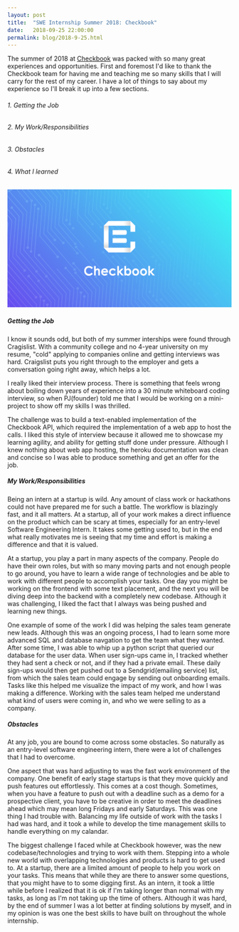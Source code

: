 ```yaml
---
layout: post
title:  "SWE Internship Summer 2018: Checkbook"
date:   2018-09-25 22:00:00
permalink: blog/2018-9-25.html
---
```


The summer of 2018 at [Checkbook][checkbook] was packed with so many great experiences and opportunities. First and foremost I'd like to thank the Checkbook team for having me and teaching me so many skills that I will carry for the rest of my career. I have a lot of things to say about my experience so I'll break it up into a few sections.

###### 1. Getting the Job
###### 2. My Work/Responsibilities
###### 3. Obstacles
###### 4. What I learned

<a href="https://checkbook.io">
<img src="/assets/checkbook.png">
</a>

<br/>

##### Getting the Job

I know it sounds odd, but both of my summer interships were found through Cragislist. With a community college and no 4-year university on my resume, "cold" applying to companies online and getting interviews was hard. Craigslist puts you right through to the employer and gets a conversation going right away, which helps a lot.

I really liked their interview process. There is something that feels wrong about boiling down years of experience into a 30 minute whiteboard coding interview, so when PJ(founder) told me that I would be working on a mini-project to show off my skills I was thrilled. 

The challenge was to build a text-enabled implementation of the Checkbook API, which required the implementation of a web app to host the calls. I liked this style of interview because it allowed me to showcase my learning agility, and ability for getting stuff done under pressure. Although I knew nothing about web app hosting, the heroku documentation was clean and concise so I was able to produce something and get an offer for the job.

##### My Work/Responsibilities

Being an intern at a startup is wild. Any amount of class work or hackathons could not have prepared me for such a battle. The workflow is blazingly fast, and it all matters. At a startup, all of your work makes a direct influence on the product which can be scary at times, especially for an entry-level Software Engineering Intern. It takes some getting used to, but in the end what really motivates me is seeing that my time and effort is making a difference and that it is valued. 

At a startup, you play a part in many aspects of the company. People do have their own roles, but with so many moving parts and not enough people to go around, you have to learn a wide range of technologies and be able to work with different people to accomplish your tasks. One day you might be working on the frontend with some text placement, and the next you will be diving deep into the backend with a completely new codebase. Although it was challenging, I liked the fact that I always was being pushed and learning new things. 

One example of some of the work I did was helping the sales team generate new leads. Although this was an ongoing process, I had to learn some more advanced SQL and database navgation to get the team what they wanted. After some time, I was able to whip up a python script that queried our database for the user data. When user sign-ups came in, I tracked whether they had sent a check or not, and if they had a private email. These daily sign-ups would then get pushed out to a Sendgrid(emailing service) list, from which the sales team could engage by sending out onboarding emails. Tasks like this helped me visualize the impact of my work, and how I was making a difference. Working with the sales team helped me understand what kind of users were coming in, and who we were selling to as a company.

##### Obstacles

At any job, you are bound to come across some obstacles. So naturally as an entry-level software engineering intern, there were a lot of challenges that I had to overcome. 

One aspect that was hard adjusting to was the fast work environment of the company. One benefit of early stage startups is that they move quickly and push features out effortlessly. This comes at a cost though. Sometimes, when you have a feature to push out with a deadline such as a demo for a prospective client, you have to be creative in order to meet the deadlines ahead which may mean long Fridays and early Saturdays. This was one thing I had trouble with. Balancing my life outside of work with the tasks I had was hard, and it took a while to develop the time management skills to handle everything on my calandar. 

The biggest challenge I faced while at Checkbook however, was the new codebase/technologies and trying to work with them. Stepping into a whole new world with overlapping technologies and products is hard to get used to. At a startup, there are a limited amount of people to help you work on your tasks. This means that while they are there to answer some questions, that you might have to to some digging first. As an intern, it took a little while before I realized that it is ok if I'm taking longer than normal with my tasks, as long as I'm not taking up the time of others. Although it was hard, by the end of summer I was a lot better at finding solutions by myself, and in my opinion is was one the best skills to have built on throughout the whole internship.










[checkbook]: https://checkbook.io
